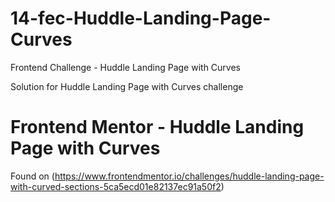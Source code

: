 # 14-fec-Huddle-Landing-Page-Curves

Frontend Challenge - Huddle Landing Page with Curves

Solution for Huddle Landing Page with Curves challenge

# Frontend Mentor - Huddle Landing Page with Curves

Found on (https://www.frontendmentor.io/challenges/huddle-landing-page-with-curved-sections-5ca5ecd01e82137ec91a50f2)
